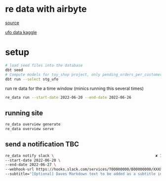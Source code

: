 # re data with airbyte
[source](https://airbyte.com/tutorials/identify-data-quality-issues-on-data-ingestion-pipelines)

[ufo data kaggle](https://www.kaggle.com/datasets/NUFORC/ufo-sightings?resource=download)



# setup

```bash
# load seed files into the database
dbt seed
# Compute models for toy_shop project, only pending_orders_per_customer table in this case.
dbt run --select stg_ufo
```

run re data for the a time window (minics running this several times)
```bash
re_data run --start-date 2022-06-20 --end-date 2022-06-26
```


## running site

```bash
re_data overview generate
re_data overview serve
```

## send a notification TBC
```bash
re_data notify slack \                                              ✘ INT  re-data-dbt-aMOho44y
--start-date 2022-06-20 \
--end-date 2022-06-27 \
--webhook-url https://hooks.slack.com/services/T00000000/B00000000/XXXXXXXXXXXXXXXXXXXXXXXX \
--subtitle="[Optional] Daves Markdown text to be added as a subtitle in the slack message generated"
```
